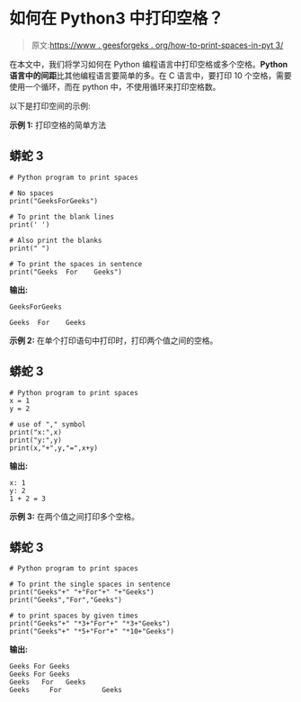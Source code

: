 # 如何在 Python3 中打印空格？

> 原文:[https://www . geesforgeks . org/how-to-print-spaces-in-pyt 3/](https://www.geeksforgeeks.org/how-to-print-spaces-in-python3/)

在本文中，我们将学习如何在 Python 编程语言中打印空格或多个空格。**Python 语言中的间距**比其他编程语言要简单的多。在 C 语言中，要打印 10 个空格，需要使用一个循环，而在 python 中，不使用循环来打印空格数。

以下是打印空间的示例:

**示例 1:** 打印空格的简单方法

## 蟒蛇 3

```
# Python program to print spaces

# No spaces
print("GeeksForGeeks")

# To print the blank lines
print(' ')

# Also print the blanks
print(" ")

# To print the spaces in sentence
print("Geeks  For    Geeks")
```

**输出:**

```
GeeksForGeeks

Geeks  For    Geeks

```

**示例 2:** 在单个打印语句中打印时，打印两个值之间的空格。

## 蟒蛇 3

```
# Python program to print spaces
x = 1
y = 2

# use of "," symbol
print("x:",x)
print("y:",y)
print(x,"+",y,"=",x+y)
```

**输出:**

```
x: 1
y: 2
1 + 2 = 3

```

**示例 3:** 在两个值之间打印多个空格。

## 蟒蛇 3

```
# Python program to print spaces

# To print the single spaces in sentence
print("Geeks"+" "+"For"+" "+"Geeks")
print("Geeks","For","Geeks")

# to print spaces by given times
print("Geeks"+" "*3+"For"+" "*3+"Geeks")
print("Geeks"+" "*5+"For"+" "*10+"Geeks")
```

**输出:**

```
Geeks For Geeks
Geeks For Geeks
Geeks   For   Geeks
Geeks     For          Geeks

```
